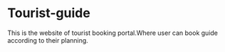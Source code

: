 # Tourist-guide
This is the website of tourist booking portal.Where user can book guide according to their planning.
